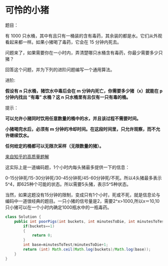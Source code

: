 # 可怜的小猪
题目：

有 1000 只水桶，其中有且只有一桶装的含有毒药，其余装的都是水。它们从外观看起来都一样。如果小猪喝了毒药，它会在 15 分钟内死去。

问题来了，如果需要你在一小时内，弄清楚哪只水桶含有毒药，你最少需要多少只猪？

回答这个问题，并为下列的进阶问题编写一个通用算法。

进阶:

**假设有 n 只水桶，猪饮水中毒后会在 m 分钟内死亡，你需要多少猪（x）就能在 p 分钟内找出 “有毒” 水桶？这 n 只水桶里有且仅有一只有毒的桶。**

提示：

**可以允许小猪同时饮用任意数量的桶中的水，并且该过程不需要时间。**

**小猪喝完水后，必须有 m 分钟的冷却时间。在这段时间里，只允许观察，而不允许继续饮水。**

**任何给定的桶都可以无限次采样（无限数量的猪）。**



[来自知乎的高质量题解](https://www.zhihu.com/question/60227816/answer/1274968885)

这实际上是一道编码题，1个小时内每头猪最多提供一下的信息：

0-15分钟死/15-30分钟死/30-45分钟死/45-60分钟死/不死。所以4头猪最多表示5^4，即625种个可能的状态。所以需要5头猪，表示5^5种状态。

当然，如果这题没有15分钟的限制，变成只有1个小时，死或不死，就是信息论与编码中一道很经典的题目。一只小猪的信号量是2，需要2^x>1000,所以x＝10,10只小猪可以在一个小时内确定1000瓶水中的一瓶毒药。

```java
class Solution {
    public int poorPigs(int buckets, int minutesToDie, int minutesToTest) {
        if(buckets==1)
        {
            return 0;
        }
        int base=minutesToTest/minutesToDie+1;
        return (int) Math.ceil(Math.log(buckets)/Math.log(base));
    }
}
```
